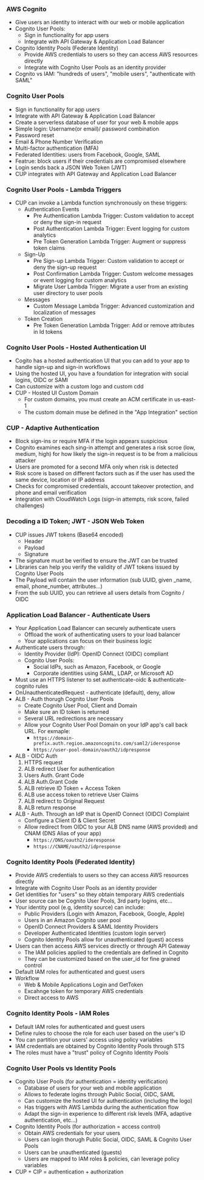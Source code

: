 ### AWS Cognito

- Give users an identity to interact with our web or mobile application
- Cognito User Pools:
    - Sign in functionality for app users
    - Integrate with API Gateway & Application Load Balancer
- Cognito Identity Pools (Federate Identity)
    - Provide AWS credentials to users so they can access AWS resources directly
    - Integrate with Cognito User Pools as an identity provider
- Cognito vs IAM: "hundreds of users", "mobile users", "authenticate with SAML"

### Cognito User Pools

- Sign in functionality for app users
- Integrate with API Gateway & Application Load Balancer
- Create a serverless database of user for your web & mobile apps
- Simple login: Username(or email)/ password combination
- Password reset
- Email & Phone Number Verification
- Multi-factor authentication (MFA)
- Federated Identities: users from Facebook, Google, SAML
- Featrue: block users if their credentials are compromised elsewhere
- Login sends back a JSON Web Token (JWT)
- CUP integrates with API Gateway and Application Load Balancer

### Cognito User Pools - Lambda Triggers

- CUP can invoke a Lambda function synchronously on these triggers:
    - Authentication Events
        - Pre Authentication Lambda Trigger: Custom validation to accept or deny the sign-in request
        - Post Authentication Lambda Trigger: Event logging for custom analytics
        - Pre Token Generation Lambda Trigger: Augment or suppress token claims
    - Sign-Up
        - Pre Sign-up Lambda Trigger: Custom validation to accept or deny the sign-up request
        - Post Confirmation Lambda Trigger: Custom welcome messages or event logging for custom analytics
        - Migrate User Lambda Trigger: Migrate a user from an existing user directory to user pools
    - Messages
        - Custom Message Lambda Trigger: Advanced customization and localization of messages
    - Token Creation
        - Pre Token Generation Lambda Trigger: Add or remove attributes in Id tokens

### Cognito User Pools - Hosted Authentication UI

- Cogito has a hosted authentication UI that you can add to your app to handle sign-up and sign-in workflows
- Using the hosted UI, you have a foundation for integration with social logins, OIDC or SAMl
- Can customize with a custom logo and custom cdd
- CUP - Hosted UI Custom Domain
    - For custom domains, you must create an ACM certificate in us-east-1
    - The custom domain muse be defined in the "App Integration" section

### CUP - Adaptive Authentication

- Block sign-ins or require MFA if the login appears suspicious
- Cognito examines each sing-in attempt and generates a risk scroe (low, medium, high) for how likely the sign-in
  request is to be from a malicious attacker
- Users are promoted for a second MFA only when risk is detected
- Risk score is based on different factors such as if the user has used the same device, location or IP address
- Checks for compromised credentials, account takeover protection, and phone and email verification
- Integration with CloudWatch Logs (sign-in attempts, risk score, failed challenges)

### Decoding a ID Token; JWT - JSON Web Token

- CUP issues JWT tokens (Base64 encoded)
    - Header
    - Payload
    - Signature
- The signature must be verified to ensure the JWT can be trusted
- Libraries can help you verify the validity of JWT tokens issued by Cognito User Pools
- The Payload will contain the user information (sub UUID, given _name, email, phone_number, attributes...)
- From the sub UUID, you can retrieve all users details from Cognito / OIDC

### Application Load Balancer - Authenticate Users

- Your Application Load Balancer can securely authenticate users
    - Offload the work of authenticating users to your load balancer
    - Your applications can focus on their business logic
- Authenticate users through:
    - Identity Provider (IdP): OpenID Connect (OIDC) compliant
    - Cognito User Pools:
        - Social IdPs, such as Amazon, Facebook, or Google
        - Corporate identities using SAML, LDAP, or Microsoft AD
- Must use an HTTPS listener to set authenticate-oidc & authenticate-cognito rules
- OnUnauthenticatedRequest - authenticate (default), deny, allow
- ALB - Auth thorugh Cognito User Pools
    - Create Cognito User Pool, Client and Domain
    - Make sure an ID token is returned
    - Several URL redirections are necessary
    - Allow your Cognito User Pool Domain on your IdP app's call back URL. For exmaple:
        - `https://domain-prefix.auth.region.amazoncognito.com/saml2/ideresponse`
        - `https://user-pool-domain/oauth2/idpresponse`
- ALB - OIDC Auth
    1. HTTPS request
    2. ALB redirect User for authentication
    3. Users Auth. Grant Code
    4. ALB Auth.Grant Code
    5. ALB retrieve ID Token + Access Token
    6. ALB use access token to retrieve User Claims
    7. ALB redirect to Original Request
    8. ALB return response
- ALB - Auth. Through an IdP that is OpenID Connect (OIDC) Complaint
    - Configure a Client ID & Client Secret
    - Allow redirect from OIDC to your ALB DNS name (AWS provided) and CNAM (DNS Alias of your app)
        - `https://DNS/oauth2/ideresponse`
        - `https://CNAME/oauth2/idpresponse`

### Cognito Identity Pools (Federated Identity)

- Provide AWS credentials to users so they can access AWS resources directly
- Integrate with Cognito User Pools as an identity provider
- Get identities for "users" so they obtain temporary AWS credentials
- User source can be Cognito User Pools, 3rd party logins, etc...
- Your identity pool (e.g, identity source) can include:
    - Public Providers (Login with Amazon, Facebook, Google, Apple)
    - Users in an Amazon Cognito user pool
    - OpenID Connect Providers & SAML Identity Providers
    - Developer Authenticated Identities (custom login server)
    - Cognito Identity Pools allow for unauthenticated (guest) access
- Users can then access AWS services directly or through API Gateway
    - The IAM policies applied to the credentials are defined in Cognito
    - They can be customized based on the user_id for fine grained control
- Default IAM roles for authenticated and guest users
- Workflow
    - Web & Mobile Applications Login and GetToken
    - Excahnge token for temporary AWS credentials
    - Direct access to AWS

### Cognito Identity Pools - IAM Roles

- Default IAM roles for authenticated and guest users
- Define rules to choose the role for each user based on the user's ID
- You can partition your users' access using policy variables
- IAM credentials are obtained by Cognito Identity Pools through STS
- The roles must have a "trust" policy of Cognito Identity Pools

### Cognito User Pools vs Identity Pools

- Cognito User Pools (for authentication = identity verification)
    - Database of users for your web and mobile application
    - Allows to federate logins through Public Social, OIDC, SAML
    - Can customize the hosted UI for authentication (including the logo)
    - Has triggers with AWS Lambda during the authentication flow
    - Adapt the sign-in experience to different risk levels (MFA, adaptive authentication, etc...)
- Cognito Identity Pools (for authorization = access control)
    - Obtain AWS credentials for your users
    - Users can login thorugh Public Social, OIDC, SAML & Cognito User Pools
    - Users can be unauthenticated (guests)
    - Users are mapped to IAM roles & policies, can leverage policy variables
- CUP + CIP = authentication + authorization
